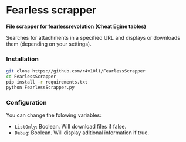 # Fearless scrapper
**File scrapper for [fearlessrevolution](https://fearlessrevolution.com) (Cheat Egine tables)**

Searches for attachments in a specified URL and displays or downloads them (depending on your settings).

### Installation
```bash
git clone https://github.com/r4v10l1/FearlessScrapper
cd FearlessScrapper
pip install -r requirements.txt
python FearlessScrapper.py
```

### Configuration
You can change the folowing variables:
* `ListOnly`: Boolean. Will download files if false.
* `Debug`: Boolean. Will display aditional information if true.
